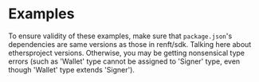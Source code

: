 # Examples

To ensure validity of these examples, make sure that `package.json`'s dependencies are same versions as those in renft/sdk. Talking here about ethersproject versions. Otherwise, you may be getting nonsensical type errors (such as 'Wallet' type cannot be assigned to 'Signer' type, even though 'Wallet' type extends 'Signer').
